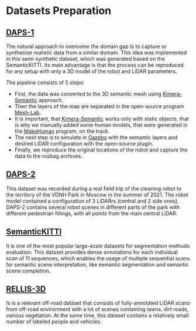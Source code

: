 # Datasets Preparation

## [DAPS-1](https://drive.google.com/file/d/1mB8uWu4lLU-y5GZlecgK8sgmbWYAM65U/view?usp=sharing)
The natural approach to overcome the domain gap is to capture or synthesize realistic data from a similar domain. This idea was implemented in this semi-synthetic dataset, which was generated based on the SemanticKITTI. Its main advantage is that the process can be reproduced for any setup with only a 3D model of the robot and LiDAR parameters. 

The pipeline consists of $5$ steps:
- First, the data was converted to the 3D semantic mesh using [Kimera-Semantic](https://github.com/MIT-SPARK/Kimera-Semantics) approach. 
- Then the layers of the map are separated in the open-source program [Mesh-Lab](https://www.meshlab.net/). 
- It is important, that [Kimera-Semantic](https://github.com/MIT-SPARK/Kimera-Semantics) works only with static objects, that is why we manually added some human models, that were generated in the [MakeHuman](http://www.makehumancommunity.org/) program, on the track. 
- The next step is to simulate in [Gazebo](https://gazebosim.org/home) with the semantic layers and desired LiDAR configuration with the open-source plugin. 
- Finally, we reproduce the original locations of the robot and capture the data to the rosbag archives.

## [DAPS-2](https://drive.google.com/file/d/1kwe6UZJzrLBOfua4BZGQcizY63XKVOEp/view?usp=sharing)
This dataset was recorded during a real field trip of the cleaning robot to the territory of the VDNH Park in Moscow in the summer of 2021. The robot model contained a configuration of 3 LiDARrs (central and 2 side ones). DAPS-2 contains several robot scenes in different parts of the park with different pedestrian fillings, with all points from the main central LiDAR.

## [SemanticKITTI](http://www.semantic-kitti.org/index.html)
It is one of the most popular large-scale datasets for segmentation methods evaluation. This dataset provides dense annotations for each individual scan of 11 sequences, which enables the usage of multiple sequential scans for semantic scene interpretation, like semantic segmentation and semantic scene completion.

## [RELLIS-3D](https://github.com/unmannedlab/RELLIS-3D)
Is is a  relevant off-road dataset that consists of fully-annotated LiDAR scans from off-road environment with a lot of scenes containing lawns, dirt roads, various vegetation. At the same time, this dataset contains a relatively small number of labeled people and vehicles.